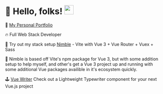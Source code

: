 # 🚀 Hello, folks! <img src="https://raw.githubusercontent.com/MartinHeinz/MartinHeinz/master/wave.gif" width="30px">

🌱 <a href='https://quelchlax.tech' target="_blank"> My Personal Portfolio</a>

🔥  Full Web Stack Developer

🧪  Try out my stack setup <a href='https://github.com/quelchx/nimble'>Nimble</a> - Vite with Vue 3 + Vue Router + Vuex + Sass

🔖  Nimble is based off Vite's npm package for Vue 3, but with some addition setup to help myself, and other's get a Vue 3 project up and running with some additional Vue packages availible in it's ecosystem quickly. 

🕹️ <a href='https://www.npmjs.com/package/vue-writer'>Vue Writer</a> Check out a Lightweight Typewriter component for your next Vue.js project 


